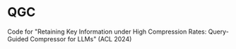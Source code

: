 # QGC
Code for "Retaining Key Information under High Compression Rates: Query-Guided Compressor for LLMs" (ACL 2024)
